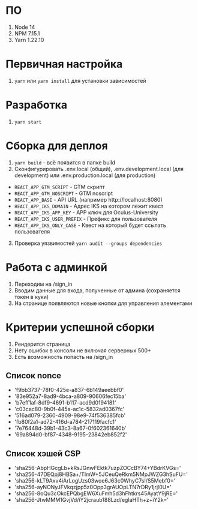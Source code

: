 # ПО
1. Node 14
2. NPM 7.15.1
3. Yarn 1.22.10

# Первичная настройка
1. `yarn` или `yarn install` для установки зависимостей

# Разработка
1. `yarn start`

# Сборка для деплоя
1. `yarn build` - всё появится в папке build
2. Сконфигурировать .env.local (общий), .env.development.local (для development) или .env.production.local (для production)
  - `REACT_APP_GTM_SCRIPT` - GTM скрипт
  - `REACT_APP_GTM_NOSCRIPT` - GTM noscript
  - `REACT_APP_BASE` - API URL (например http://localhost:8080)
  - `REACT_APP_IKS_DOMAIN` - Адрес IKS на котором лежит квест
  - `REACT_APP_IKS_APP_KEY` - APP ключ для Oculus-University
  - `REACT_APP_IKS_USER_PREFIX` - Префикс для пользователя
  - `REACT_APP_IKS_ONLY_CASE` - Квест на который будет ссылать пользователя
3. Проверка уязвимостей `yarn audit --groups dependencies`


# Работа с админкой
1. Переходим на /sign_in  
2. Вводим данные для входа, полученные от админа (сохраняется токен в куки)  
3. На странице появляются новые кнопки для управления элементами  

# Критерии успешной сборки
1. Рендерится страница
2. Нету ошибок в консоли не включая серверных 500+
3. Есть возможность попасть на /sign_in

## Список nonce
  - 'f9bb3737-78f0-425e-a837-6b149aeebbf0'  
  - '83e952a7-8ad9-4bca-a809-90606fec15ba'  
  - 'b7eff1af-8df9-4691-b117-acd9d0194181'  
  - 'c03cac80-9b0f-445a-ac1c-5832ad0367fc'  
  - '516ad079-2360-4909-98e9-74f536385fcb'  
  - 'fb80f2a1-ad72-416d-a784-217119facfc1'  
  - '7e76448d-39b1-43c3-8a67-0f602361640b'  
  - '69a894d0-bf87-4348-9195-23842eb852f2'  

## Список хэшей CSP
  - 'sha256-AbpHGcgLb+kRsJGnwFEktk7uzpZOCcBY74+YBdrKVGs='
  - 'sha256-47DEQpj8HBSa+/TImW+5JCeuQeRkm5NMpJWZG3hSuFU='
  - 'sha256-kLT9Axv4iArLogUzs03woe6J63c0WhyC7sI/S5Mebf0='
  - 'sha256-ayNONyJFVkqzjpp5z0Opp3grAUOpLTN7rDRy1jrjl0U='
  - 'sha256-8oQu3cOkcEPQbgEW6XuFmh5d3hFhtkrs45AyatY9jRE='
  - 'sha256-JtwMMM1GvjVd/iY2jcraub188Lzd/egIaHTh+z+iY2k='